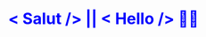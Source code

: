 <!-- <!DOCTYPE html>
<html>
    <head>
        <link rel="stylesheet" type="text/css" href="index.css">
    </head>
    <body>
    <img src="https://www.pexels.com/fr-fr/photo/apple-bureau-bureau-a-domicile-espace-de-travail-7974/"
        alt="coucou"/>
        <div style="background-image: url('24637.png');">
    </body>
</html> -->
<h1 class="Center" style="text-align: center; color: blue;">< Salut /> || < Hello />  🙋🏻</h1>

<!--
**1ranya/1ranya** is a ✨ _special_ ✨ repository because its `README.md` (this file) appears on your GitHub profile.
-->
